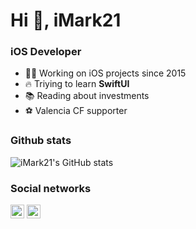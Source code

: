 <h1 align="left">Hi 👋, iMark21</h2>
<h3 align="left">iOS Developer</h3>

- 👨‍💻 Working on iOS projects since 2015
- 🔥 Triying to learn **SwiftUI**
- 📚 Reading about investments
- ⚽ Valencia CF supporter

### Github stats
![iMark21's GitHub stats](https://github-readme-stats.vercel.app/api?username=imark21&show_icons=true)

### Social networks
<a href="https://twitter.com/michelmarques21" target="blank"><img src="https://cdn.jsdelivr.net/npm/simple-icons@3.0.1/icons/twitter.svg" alt="Asifnnewaz" height="22" width="22" /></a>
<a href="https://linkedin.com/in/michelmarques" target="blank"><img src="https://cdn.jsdelivr.net/npm/simple-icons@3.0.1/icons/linkedin.svg" alt="Asifnewaz" height="22" width="22" /></a>
